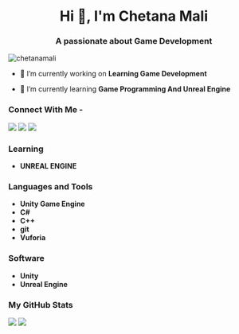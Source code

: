 <h1 align="center">Hi 👋, I'm Chetana Mali</h1>
<h3 align="center">A passionate about Game Development</h3>

<p align="left"> <img src="https://komarev.com/ghpvc/?username=chetanamali&label=Profile%20views&color=0e75b6&style=flat" alt="chetanamali" /> </p>

- 🔭 I’m currently working on **Learning Game Development**

- 🌱 I’m currently learning **Game Programming And Unreal Engine**

### Connect With Me -  
[<img src="https://img.shields.io/badge/linkedin-%230077B5.svg?&style=for-the-badge&logo=linkedin&logoColor=white" />](https://www.linkedin.com/in/chetana-mali-32aa58192) 
[<img src = "https://img.shields.io/badge/instagram-%23E4405F.svg?&style=for-the-badge&logo=instagram&logoColor=white">](https://instagram.com/cm_a_dev)
[<img src = "https://img.shields.io/badge/youtube-%23E4405F.svg?&style=for-the-badge&logo=youtube&logoColor=white">](https://www.youtube.com/channel/UCogNt9cFEHML6ZzW95GEiag)



### Learning

- **UNREAL ENGINE**

### Languages and Tools
-   **Unity Game Engine**
-   **C#**
-   **C++**
-   **git**
-   **Vuforia**

### Software
- **Unity**
- **Unreal Engine**

### My GitHub Stats
<p>
    <img src="https://github-readme-stats.vercel.app/api?username=chetanamali&show_icons=true&theme=dark&line_height=40">
    <img src="https://github-readme-stats.vercel.app/api/top-langs/?username=chetanamali&theme=dark">

</p>




